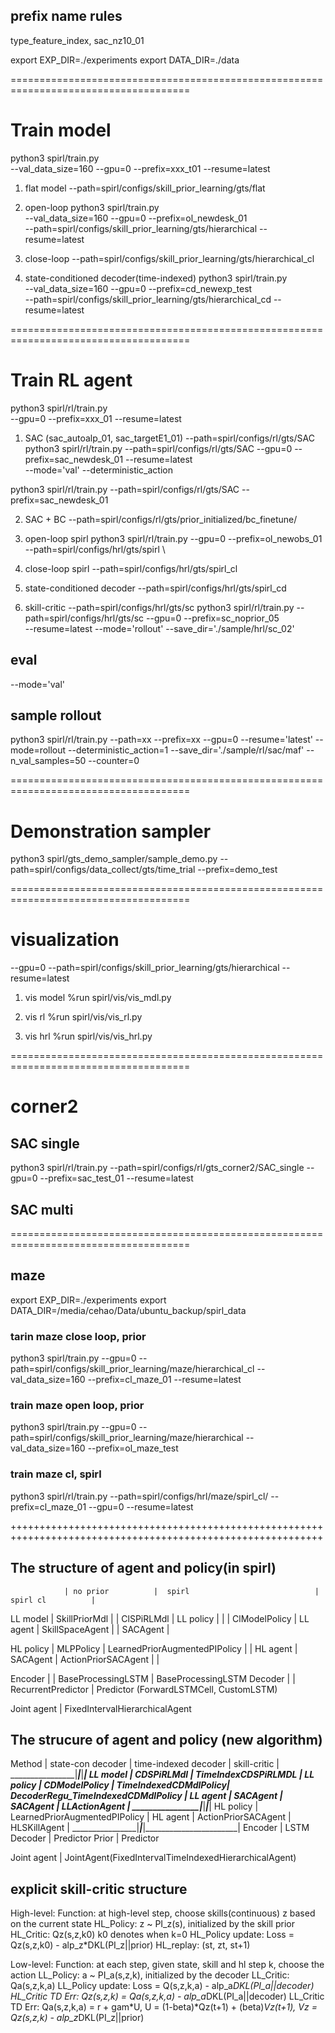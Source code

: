 

## prefix name rules

type_feature_index, sac_nz10_01



export EXP_DIR=./experiments
export DATA_DIR=./data



=====================================================================================
# Train model
python3 spirl/train.py \
--val_data_size=160 --gpu=0 --prefix=xxx_t01 --resume=latest

1. flat model
--path=spirl/configs/skill_prior_learning/gts/flat 

2. open-loop
python3 spirl/train.py \
--val_data_size=160 --gpu=0 --prefix=ol_newdesk_01 \
--path=spirl/configs/skill_prior_learning/gts/hierarchical --resume=latest

3. close-loop
--path=spirl/configs/skill_prior_learning/gts/hierarchical_cl

4. state-conditioned decoder(time-indexed)
python3 spirl/train.py \
--val_data_size=160 --gpu=0 --prefix=cd_newexp_test  \
--path=spirl/configs/skill_prior_learning/gts/hierarchical_cd --resume=latest


=====================================================================================
# Train RL agent
python3 spirl/rl/train.py \
--gpu=0  --prefix=xxx_01 --resume=latest 

1. SAC (sac_autoalp_01, sac_targetE1_01)
 --path=spirl/configs/rl/gts/SAC 
python3 spirl/rl/train.py --path=spirl/configs/rl/gts/SAC --gpu=0  --prefix=sac_newdesk_01 --resume=latest \
--mode='val' --deterministic_action


python3 spirl/rl/train.py --path=spirl/configs/rl/gts/SAC --prefix=sac_newdesk_01 

2. SAC + BC
--path=spirl/configs/rl/gts/prior_initialized/bc_finetune/ 

3. open-loop spirl
python3 spirl/rl/train.py --gpu=0 --prefix=ol_newobs_01 \
--path=spirl/configs/hrl/gts/spirl \

4. close-loop spirl
--path=spirl/configs/hrl/gts/spirl_cl

5. state-conditioned decoder
--path=spirl/configs/hrl/gts/spirl_cd

6. skill-critic
--path=spirl/configs/hrl/gts/sc
python3 spirl/rl/train.py --path=spirl/configs/hrl/gts/sc --gpu=0  --prefix=sc_noprior_05 \
--resume=latest
--mode='rollout' --save_dir='./sample/hrl/sc_02'



## eval
--mode='val'

## sample rollout
python3 spirl/rl/train.py --path=xx --prefix=xx --gpu=0 --resume='latest' --mode=rollout --deterministic_action=1 --save_dir='./sample/rl/sac/maf' --n_val_samples=50 --counter=0

=====================================================================================
# Demonstration sampler
python3 spirl/gts_demo_sampler/sample_demo.py --path=spirl/configs/data_collect/gts/time_trial --prefix=demo_test


=====================================================================================
# visualization
--gpu=0 --path=spirl/configs/skill_prior_learning/gts/hierarchical --resume=latest

1. vis model
%run spirl/vis/vis_mdl.py 

2. vis rl
%run spirl/vis/vis_rl.py 

3. vis hrl
%run spirl/vis/vis_hrl.py 


=====================================================================================
# corner2 

## SAC single
python3 spirl/rl/train.py --path=spirl/configs/rl/gts_corner2/SAC_single --gpu=0  --prefix=sac_test_01 --resume=latest

## SAC multi




=====================================================================================
## maze
export EXP_DIR=./experiments
export DATA_DIR=/media/cehao/Data/ubuntu_backup/spirl_data

### tarin maze close loop, prior
python3 spirl/train.py --gpu=0 --path=spirl/configs/skill_prior_learning/maze/hierarchical_cl --val_data_size=160 --prefix=cl_maze_01 --resume=latest

### train maze open loop, prior
python3 spirl/train.py --gpu=0 --path=spirl/configs/skill_prior_learning/maze/hierarchical --val_data_size=160 --prefix=ol_maze_test

### train maze cl, spirl
python3 spirl/rl/train.py --path=spirl/configs/hrl/maze/spirl_cl/ --prefix=cl_maze_01 --gpu=0 --resume=latest




++++++++++++++++++++++++++++++++++++++++++++++++++++++++++++++++++++++++++++++++++++++++++++++++++++++++++++
## The structure of agent and policy(in spirl)

                | no prior          |  spirl                            | spirl cl          |   

 LL model       | SkillPriorMdl     |                                   | ClSPiRLMdl        | 
 LL policy      |                   |                                   | ClModelPolicy     | 
 LL agent       | SkillSpaceAgent   |                                   | SACAgent          |

 HL policy      | MLPPolicy         | LearnedPriorAugmentedPIPolicy     |                   |
 HL agent       | SACAgent          | ActionPriorSACAgent               |                   |

 Encoder        |                   | BaseProcessingLSTM                | BaseProcessingLSTM
 Decoder        |                   | RecurrentPredictor                | Predictor
                                      (ForwardLSTMCell, CustomLSTM)

 Joint agent    | FixedIntervalHierarchicalAgent


## The strucure of agent and policy (new algorithm)

 Method         | state-con decoder     | time-indexed decoder  | skill-critic          |
________________|_______________________|_______________________|_______________________|
 LL model       | CDSPiRLMdl            |              TimeIndexCDSPiRLMDL              |
 LL policy      | CDModelPolicy         | TimeIndexedCDMdlPolicy| DecoderRegu_TimeIndexedCDMdlPolicy |
 LL agent       | SACAgent              | SACAgent              | LLActionAgent         |
________________|_______________________|_______________________|_______________________|
 HL policy      |                     LearnedPriorAugmentedPIPolicy                     |
 HL agent       |             ActionPriorSACAgent               | HLSKillAgent          |
________________|_______________________|_______________________|_______________________|
 Encoder        | LSTM  
 Decoder        | Predictor
 Prior          | Predictor

 Joint agent    | JointAgent(FixedIntervalTimeIndexedHierarchicalAgent)

 ## explicit skill-critic structure

High-level:
Function:           at high-level step, choose skills(continuous) z based on the current state
HL_Policy:          z ~ PI_z(s), initialized by the skill prior
HL_Critic:          Qz(s,z,k0)  k0 denotes when k=0
HL_Policy update:   Loss = Qz(s,z,k0) - alp_z*DKL(PI_z||prior)
HL_replay:          (st, zt, st+1)

Low-level:
Function:           at each step, given state, skill and hl step k, choose the action
LL_Policy:          a ~ PI_a(s,z,k), initialized by the decoder
LL_Critic:          Qa(s,z,k,a) 
LL_Policy update:   Loss = Q(s,z,k,a) - alp_a*DKL(PI_a||decoder)
HL_Critic TD Err:   Qz(s,z,k) = Qa(s,z,k,a) - alp_a*DKL(PI_a||decoder)
LL_Critic TD Err:   Qa(s,z,k,a) = r + gam*U, U = (1-beta)*Qz(t+1) + (beta)*Vz(t+1), Vz = Qz(s,z,k) - alp_z*DKL(PI_z||prior)